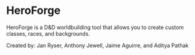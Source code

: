 # HeroForge

HeroForge is a D&D worldbuilding tool that allows you to create custom classes, races, and backgrounds. 

Created by: Jan Ryser, Anthony Jewell, Jaime Aguirre, and Aditya Pathak

